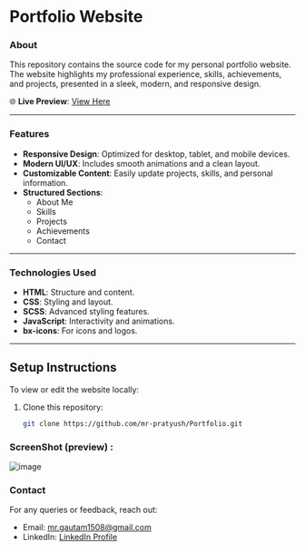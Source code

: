 # Portfolio Website

### About
This repository contains the source code for my personal portfolio website. The website highlights my professional experience, skills, achievements, and projects, presented in a sleek, modern, and responsive design.

🌐 **Live Preview**: [View Here](https://mr-pratyush.github.io/Portfolio)

---

### Features
- **Responsive Design**: Optimized for desktop, tablet, and mobile devices.
- **Modern UI/UX**: Includes smooth animations and a clean layout.
- **Customizable Content**: Easily update projects, skills, and personal information.
- **Structured Sections**:
  - About Me
  - Skills
  - Projects
  - Achievements
  - Contact

---

### Technologies Used
- **HTML**: Structure and content.
- **CSS**: Styling and layout.
- **SCSS**: Advanced styling features.
- **JavaScript**: Interactivity and animations.
- **bx-icons**: For icons and logos.

---

## Setup Instructions
To view or edit the website locally:
1. Clone this repository:
   ```bash
   git clone https://github.com/mr-pratyush/Portfolio.git

### ScreenShot (preview) :
![image](https://github.com/user-attachments/assets/3ce3febc-3efa-48c9-9950-f848388fd71f)

### Contact
For any queries or feedback, reach out:
- Email: mr.gautam1508@gmail.com
- LinkedIn: [LinkedIn Profile](https://www.linkedin.com/in/mrpgautam/)
